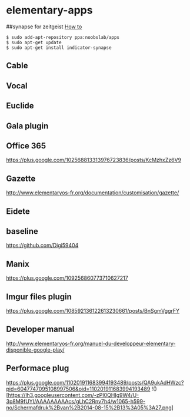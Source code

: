 elementary-apps
===============

##synapse for zeitgeist 
[How to](http://linuxg.net/how-to-install-indicator-synapse-0-525-on-ubuntu-14-04-and-elementary-os-0-3/)
```
$ sudo add-apt-repository ppa:noobslab/apps
$ sudo apt-get update
$ sudo apt-get install indicator-synapse
```

## Cable

## Vocal 

## Euclide

## Gala plugin

## Office 365

https://plus.google.com/102568813313976723836/posts/KcMzhxZz6V9

## Gazette 

http://www.elementaryos-fr.org/documentation/customisation/gazette/

## Eidete

## baseline 
https://github.com/Digi59404

## Manix
https://plus.google.com/109256860773710627217

## Imgur files plugin
https://plus.google.com/108592136122613230661/posts/BnSgmVggrFY

## Developer manual 
http://www.elementaryos-fr.org/manuel-du-developpeur-elementary-disponible-google-play/

## Performace plug 
https://plus.google.com/110201911683994193489/posts/QA9ukAdHWzc?pid=6047747095108997506&oid=110201911683994193489
!()[https://lh3.googleusercontent.com/-zPI0QHIg9W4/U-3p8M9fUYI/AAAAAAAAAcs/gLhC2Rnv7h4/w1065-h599-no/Schermafdruk%2Bvan%2B2014-08-15%2B13%3A05%3A27.png]
